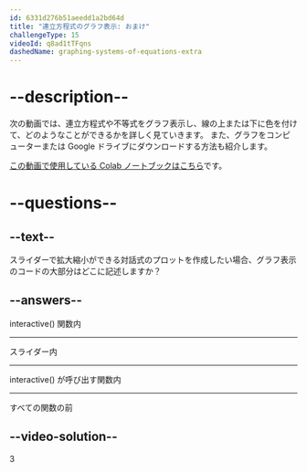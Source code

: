 ```yaml
---
id: 6331d276b51aeedd1a2bd64d
title: "連立方程式のグラフ表示: おまけ"
challengeType: 15
videoId: q8ad1tTFqns
dashedName: graphing-systems-of-equations-extra
---
```


# --description--

次の動画では、連立方程式や不等式をグラフ表示し、線の上または下に色を付けて、どのようなことができるかを詳しく見ていきます。 また、グラフをコンピューターまたは Google ドライブにダウンロードする方法も紹介します。

<a href="https://colab.research.google.com/drive/1m5oG62NzUHRzBghGCPRfr1SzvbywRWPV?usp=sharing" target="_blank" rel="noopener noreferrer nofollow">この動画で使用している Colab ノートブックはこちら</a>です。

# --questions--

## --text--

スライダーで拡大縮小ができる対話式のプロットを作成したい場合、グラフ表示のコードの大部分はどこに記述しますか？

## --answers--

interactive() 関数内

---

スライダー内

---

interactive() が呼び出す関数内

---

すべての関数の前

## --video-solution--

3
